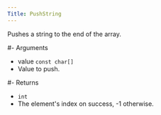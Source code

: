 ```yaml
---
Title: PushString
---
```


Pushes a string to the end of the array.

#- Arguments
- value `const char[]`
- Value to push.

#- Returns
- `int`
- The element's index on success, -1 otherwise.
